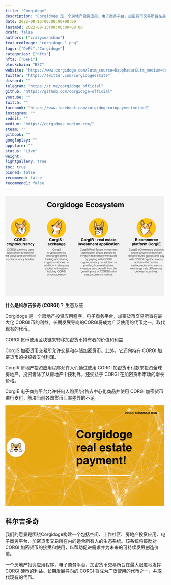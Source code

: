 ```yaml
---
title: "Corgidoge"
description: "Corgidoge 是一个房地产投资应用、电子商务平台，加密货币交易所旨在最大化 CORGI 币的利益。"
date: 2022-08-15T00:00:00+08:00
lastmod: 2022-08-15T00:00:00+08:00
draft: false
authors: ["crazyxuanshao"]
featuredImage: "corgidoge-1.png"
tags: ["DeFi","Corgidoge"]
categories: ["nfts"]
nfts: ["DeFi"]
blockchain: "BSC"
website: "https://www.corgidoge.com/?utm_source=DappRadar&utm_medium=deeplink&utm_campaign=visit-website"
twitter: "https://twitter.com/corgidogeestate"
discord: ""
telegram: "https://t.me/corgidoge_official"
github: "https://github.com/corgidoge-official"
youtube: ""
twitch: ""
facebook: "https://www.facebook.com/corgidogecoinpaymentmethod"
instagram: ""
reddit: ""
medium: "https://corgidoge.medium.com/"
steam: ""
gitbook: ""
googleplay: ""
appstore: ""
status: "Live"
weight: 
lightgallery: true
toc: true
pinned: false
recommend: false
recommend1: false
---
```



![inal](inal.png)

<p><strong>什么是科尔吉多奇 (CORGI)？</strong> 生态系统</p>
<p>Corgidoge 是一个房地产投资应用程序，电子商务平台，加密货币交易所旨在最大化 CORGI 币的利益。长期发展导向的CORGI将成为广泛使用的代币之一，取代现有的代币。</p>
<p>CORGI 货币使用区块链来转移加密货币持有者的价值和利益</p>
<p>CorgiS 加密货币交易所允许交易和存储加密货币。此外，它还向持有 CORGI 加密货币的投资者支付利润。</p>
<p>CorgiR 房地产投资应用程序允许人们通过使用 CORGI 加密货币付款来投资全球房地产。投资者除了从房地产中获利外，还受益于 CORGI 在加密货币市场的增长价格。</p>
<p>CorgiE 电子商务平台允许任何人购买/出售去中心化商品并使用 CORGI 加密货币进行支付，解决当前各国货币汇率差异的不足。</p>

![nidfn](nidfn.png)

## 科尔吉多奇

我们的愿景是围绕Corgidoge构建一个包括空间、工作社区、房地产投资应用、电子商务平台、加密货币交易所在内的适合所有人的生态系统。该系统将鼓励对 CORGI 加密货币的接受和使用，以帮助促进需求并为未来的可持续发展创造价值。

一个房地产投资应用程序，电子商务平台，加密货币交易所旨在最大限度地发挥 CORGI 硬币的利益。长期发展导向的 CORGI 将成为广泛使用的代币之一，并取代现有的代币。